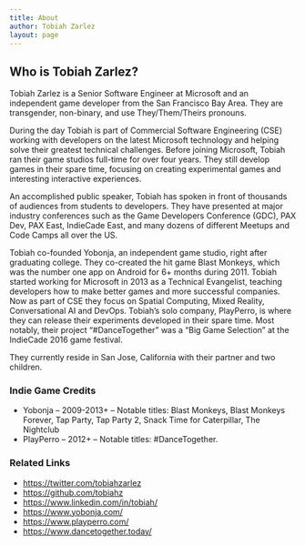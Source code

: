 ```yaml
---
title: About
author: Tobiah Zarlez
layout: page
---
```

## Who is Tobiah Zarlez?

Tobiah Zarlez is a Senior Software Engineer at Microsoft and an independent game developer from the San Francisco Bay Area. They are transgender, non-binary, and use They/Them/Theirs pronouns.

During the day Tobiah is part of Commercial Software Engineering (CSE) working with developers on the latest Microsoft technology and helping solve their greatest technical challenges. Before joining Microsoft, Tobiah ran their game studios full-time for over four years. They still develop games in their spare time, focusing on creating experimental games and interesting interactive experiences.

An accomplished public speaker, Tobiah has spoken in front of thousands of audiences from students to developers. They have presented at major industry conferences such as the Game Developers Conference (GDC), PAX Dev, PAX East, IndieCade East, and many dozens of different Meetups and Code Camps all over the US.

Tobiah co-founded Yobonja, an independent game studio, right after graduating college. They co-created the hit game Blast Monkeys, which was the number one app on Android for 6+ months during 2011. Tobiah started working for Microsoft in 2013 as a Technical Evangelist, teaching developers how to make better games and more successful companies. Now as part of CSE they focus on Spatial Computing, Mixed Reality, Conversational AI and DevOps. Tobiah’s solo company, PlayPerro, is where they can release their experiments developed in their spare time. Most notably, their project “#DanceTogether” was a “Big Game Selection” at the IndieCade 2016 game festival. 

They currently reside in San Jose, California with their partner and two children.


### Indie Game Credits

* Yobonja – 2009-2013+ – Notable titles: Blast Monkeys, Blast Monkeys Forever, Tap Party, Tap Party 2, Snack Time for Caterpillar, The Nightclub
* PlayPerro – 2012+ – Notable titles: #DanceTogether. 


### Related Links

* <https://twitter.com/tobiahzarlez>
* <https://github.com/tobiahz>
* <https://www.linkedin.com/in/tobiah/>
* <https://www.yobonja.com/>
* <https://www.playperro.com/>
* <https://www.dancetogether.today/>
